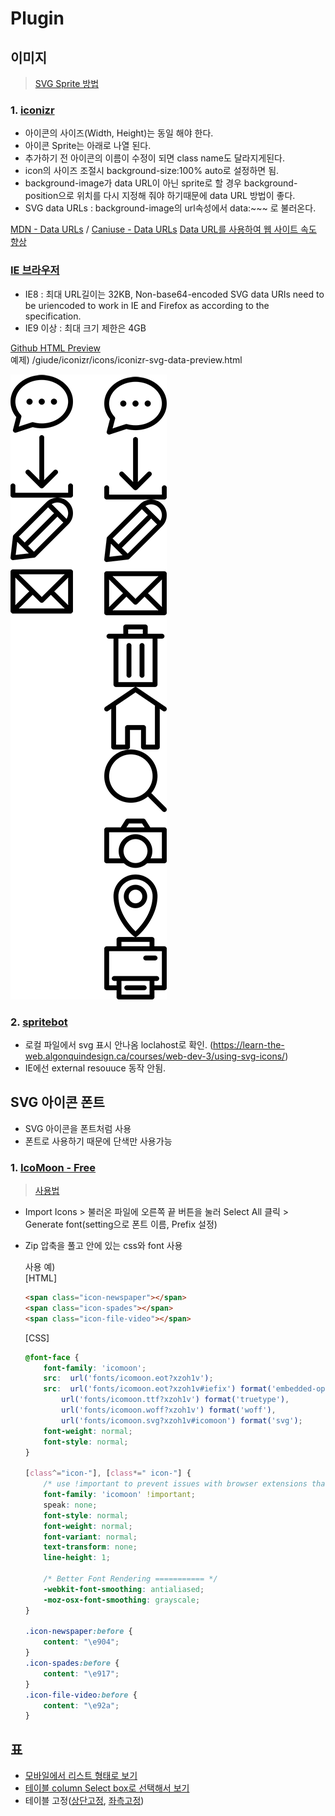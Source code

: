# Plugin

## 이미지  
> [SVG Sprite 방법](https://a11y.gitbook.io/graphics-aria/svg-graphics/sprites)

### 1. [iconizr](https://iconizr.com/)
* 아이콘의 사이즈(Width, Height)는 동일 해야 한다.
* 아이콘 Sprite는 아래로 나열 된다.
* 추가하기 전 아이콘의 이름이 수정이 되면 class name도 달라지게된다.
* icon의 사이즈 조절시 background-size:100% auto로 설정하면 됨.
* background-image가 data URL이 아닌 sprite로 할 경우 background-position으로 위치를 다시 지정해 줘야 하기때문에 data URL 방법이 좋다.
* SVG data URLs : background-image의 url속성에서 data:~~~ 로 불러온다. 

[MDN - Data URLs](https://developer.mozilla.org/ko/docs/Web/HTTP/Basics_of_HTTP/Data_URIs) /
[Caniuse - Data URLs](http://caniuse.com/datauri)
[Data URL를 사용하여 웹 사이트 속도 향상](https://blog.teamtreehouse.com/using-data-uris-speed-website)

### [IE 브라우저](https://caniuse.com/#search=data)  
- IE8 : 최대 URL길이는 32KB, Non-base64-encoded SVG data URIs need to be uriencoded to work in IE and Firefox as according to the specification.    
- IE9 이상 : 최대 크기 제한은 4GB  

[Github HTML Preview](https://htmlpreview.github.io/)  
예제) /giude/iconizr/icons/iconizr-svg-data-preview.html

![이미지](/img/icon_01.png)  

### 2. [spritebot](https://github.com/thomasjbradley/spritebot#download)
* 로컬 파일에서 svg 표시 안나옴 loclahost로 확인. (https://learn-the-web.algonquindesign.ca/courses/web-dev-3/using-svg-icons/)  
* IE에선 external resouuce 동작 안됨.

## SVG 아이콘 폰트
* SVG 아이콘을 폰트처럼 사용  
* 폰트로 사용하기 때문에 단색만 사용가능  

### 1. [IcoMoon - Free](https://icomoon.io/app/#/select)
> [사용법](https://dkdlfhd.blog.me/220912398067)
* Import Icons > 불러온 파일에 오른쪽 끝 버튼을 눌러 Select All 클릭 > Generate font(setting으로 폰트 이름, Prefix 설정)
* Zip 압축을 풀고 안에 있는 css와 font 사용

    사용 예)  
    [HTML]
    ```html
    <span class="icon-newspaper"></span>
    <span class="icon-spades"></span>
    <span class="icon-file-video"></span>
    ```
    [CSS]
    ```css
    @font-face {
        font-family: 'icomoon';
        src:  url('fonts/icomoon.eot?xzoh1v');
        src:  url('fonts/icomoon.eot?xzoh1v#iefix') format('embedded-opentype'),
            url('fonts/icomoon.ttf?xzoh1v') format('truetype'),
            url('fonts/icomoon.woff?xzoh1v') format('woff'),
            url('fonts/icomoon.svg?xzoh1v#icomoon') format('svg');
        font-weight: normal;
        font-style: normal;
    }

    [class^="icon-"], [class*=" icon-"] {
        /* use !important to prevent issues with browser extensions that change fonts */
        font-family: 'icomoon' !important;
        speak: none;
        font-style: normal;
        font-weight: normal;
        font-variant: normal;
        text-transform: none;
        line-height: 1;

        /* Better Font Rendering =========== */
        -webkit-font-smoothing: antialiased;
        -moz-osx-font-smoothing: grayscale;
    }

    .icon-newspaper:before {
        content: "\e904";
    }
    .icon-spades:before {
        content: "\e917";
    }
    .icon-file-video:before {
        content: "\e92a";
    }
    ```

## 표  
* [모바일에서 리스트 형태로 보기](https://www.jqueryscript.net/demo/Small-Responsive-Table-Plugin-with-jQuery-CSS3-Stacked-Rows/)
* [테이블 column Select box로 선택해서 보기](http://gergeo.se/RWD-Table-Patterns/)  
* 테이블 고정([상단고정](https://codepen.io/blythe4/pen/qgaBVG/), [좌측고정](https://codepen.io/blythe4/pen/OdRJvb/))